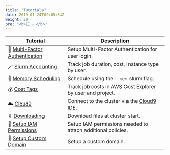 ```yaml
---
title: "Tutorials"
date: 2019-01-24T09:05:54Z
weight: 20
pre: "<b>II ⁃ </b>"
---
```



| Tutorial                         | Description                                               |
|----------------------------------|-----------------------------------------------------------|
| 📱 [Multi-Factor Authentication](02-tutorials/01-setup-mfa.html) | Setup Multi-Factor Authentication for user login.         |
| 🪄 [Slurm Accounting](02-tutorials/02-slurm-accounting.html)               | Track job duration, cost, instance type by user.          |
| 💾 [Memory Scheduling](02-tutorials/03-memory-scheduling.html)              | Schedule using the `--mem` slurm flag.                    |
| 💰 [Cost Tags](02-tutorials/04-cost-tracking.html)                      | Track job costs in AWS Cost Explorer by user and project. |
| ☁️ [Cloud9](02-tutorials/05-cloud9.html)                      | Connect to the cluster via the [Cloud9 IDE](https://aws.amazon.com/cloud9/). |
| ⇓ [Downloading](02-tutorials/06-downloading.html)                      | Download files at cluster start. |
| 🔑 [Setup IAM Permissions](02-tutorials/07-setup-iam.html)                      | Setup IAM permissions needed to attach additional policies. |
| 🔗 [Setup Custom Domain](02-tutorials/08-custom-domain.html)                      | Setup a custom domain. |
